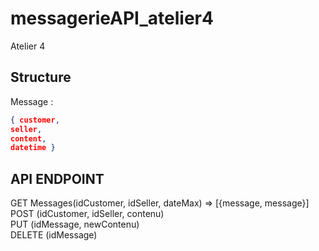 # messagerieAPI_atelier4
Atelier 4

## Structure 
Message : 
```json
{ customer,
seller,
content, 
datetime }
```

## API ENDPOINT
GET Messages(idCustomer, idSeller, dateMax) => [{message, message}]  
POST (idCustomer, idSeller, contenu)  
PUT (idMessage, newContenu)  
DELETE (idMessage)


